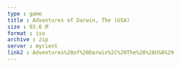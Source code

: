 ```yaml
---
type : game
title : Adventures of Darwin, The (USA)
size : 93.6 M
format : iso
archive : zip
server : myrient
link2 : Adventures%20of%20Darwin%2C%20The%20%28USA%29
---
```

